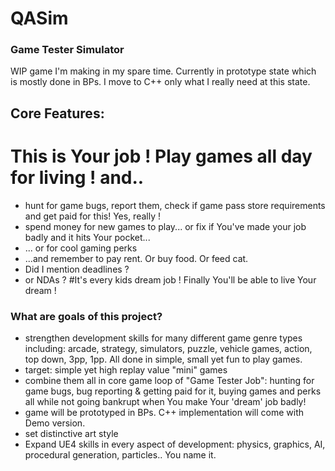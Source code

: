 # QASim
### Game Tester Simulator
 WIP game I'm making in my spare time. Currently in prototype state which is mostly done in BPs. I move to C++ only  what I really need at this state.

## Core Features:
# This is Your job ! Play games all day for living ! and..
 - hunt for game bugs, report them, check if game pass store requirements and get paid for this! Yes, really !
 - spend money for new games to play... or fix if You've made your job badly and it hits Your pocket...
 - ... or for cool gaming perks
 - ...and remember to pay rent. Or buy food. Or feed cat.
 - Did I mention deadlines ?
 - or NDAs ?
#It's every kids dream job ! Finally You'll be able to live Your dream !

### What are goals of this project?
- strengthen development skills for many different game genre types including: arcade, strategy, simulators, puzzle, vehicle games, action, top down, 3pp, 1pp. All done in simple, small yet fun to play games.
- target: simple yet high replay value "mini" games
- combine them all in core game loop of "Game Tester Job": hunting for game bugs, bug reporting & getting paid for it, buying games and perks all while not going bankrupt when You make Your 'dream' job badly!
- game will be prototyped in BPs. C++ implementation will come with Demo version.
- set distinctive art style
- Expand UE4 skills in every aspect of development: physics, graphics, AI, procedural generation, particles.. You name it.
